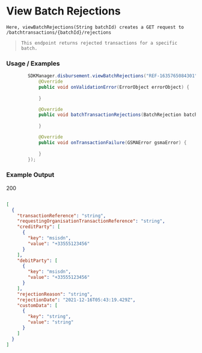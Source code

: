 # View Batch Rejections

`Here, viewBatchRejections(String batchId) creates a GET request to /batchtransactions/{batchId}/rejections`

> `This endpoint returns rejected transactions for a specific batch.`

### Usage / Examples

```java
        SDKManager.disbursement.viewBatchRejections("REF-1635765084301", new BatchRejectionInterface() {
            @Override
            public void onValidationError(ErrorObject errorObject) {
            
            }

            @Override
            public void batchTransactionRejections(BatchRejection batchTransactionRejection) {
     
            }

            @Override
            public void onTransactionFailure(GSMAError gsmaError) {
        
            }
        });

```
### Example Output
200

```json

[
  {
    "transactionReference": "string",
    "requestingOrganisationTransactionReference": "string",
    "creditParty": [
      {
        "key": "msisdn",
        "value": "+33555123456"
      }
    ],
    "debitParty": [
      {
        "key": "msisdn",
        "value": "+33555123456"
      }
    ],
    "rejectionReason": "string",
    "rejectionDate": "2021-12-16T05:43:19.429Z",
    "customData": [
      {
        "key": "string",
        "value": "string"
      }
    ]
  }
]

```
